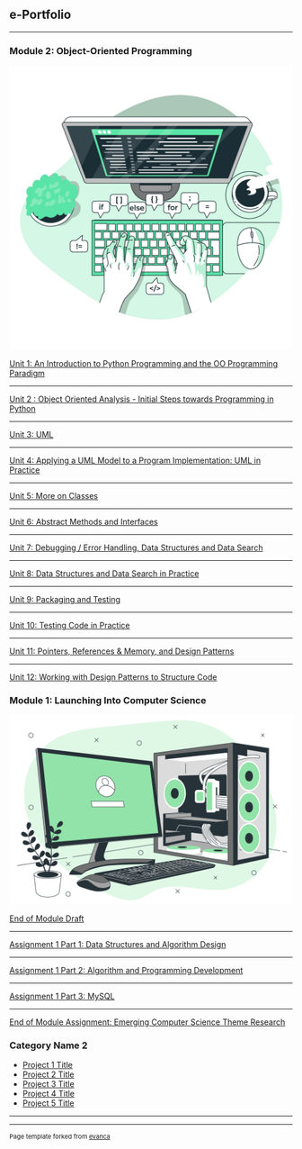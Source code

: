 ## e-Portfolio

---
### Module 2: Object-Oriented Programming
<img src="images/module2.jpeg?raw=true"/>

[Unit 1: An Introduction to Python Programming and the OO Programming Paradigm](https://github.com/patzsantos/e-portfolio-uoeo/oop_unit1.md)

---

[Unit 2 : Object Oriented Analysis - Initial Steps towards Programming in Python](https://github.com/patzsantos/e-portfolio-uoeo/blob/master/oop_unit1.md#unit-1-an-introduction-to-python-programming-and-the-oo-programming-paradigm)

---

[Unit 3: UML](https://github.com/patzsantos/e-portfolio-uoeo/blob/master/oop_unit1.md#unit-3-uml)

---
[Unit 4: Applying a UML Model to a Program Implementation: UML in Practice]()

---
[Unit 5: More on Classes]()

---
[Unit 6: Abstract Methods and Interfaces]()

---
[Unit 7: Debugging / Error Handling, Data Structures and Data Search]()

---
[Unit 8: Data Structures and Data Search in Practice]()

---
[Unit 9: Packaging and Testing]()

---
[Unit 10: Testing Code in Practice]()

---
[Unit 11: Pointers, References & Memory, and Design Patterns ]()

---
[Unit 12: Working with Design Patterns to Structure Code]()



### Module 1: Launching Into Computer Science
<img src="images/module1.jpeg?raw=true"/>

[End of Module Draft](https://github.com/patzsantos/e-portfolio-uoeo/blob/module1/lcs/End%20of%20Module%20Draft%20Submission-%20Patricia%20Annette%20C.%20Santos.pdf)

---
[Assignment 1 Part 1: Data Structures and Algorithm Design](https://github.com/patzsantos/e-portfolio-uoeo/blob/module1/lcs/Assignment%201%20Part%201_%20Guardian%20Directory.pdf)

---
[Assignment 1 Part 2:  Algorithm and Programming Development](https://github.com/patzsantos/e-portfolio-uoeo/tree/module1/lcs/Assignment2_GuardianDirectory)

---
[Assignment 1 Part 3: MySQL](https://github.com/patzsantos/e-portfolio-uoeo/tree/module1/lcs/AssignmentPart3_MYSQL)

---

[End of Module Assignment: Emerging Computer Science Theme Research](https://github.com/patzsantos/e-portfolio-uoeo/blob/module1/lcs/NEC%E2%80%99s%20Face%20Recognition%20Technology%20as%20Used%20in%20My%20Number%20IDs-%20%20Benefits%2C%20Drawbacks%2C%20and%20Proposed%20Technologies%20For%20Improvement.pdf)


### Category Name 2

- [Project 1 Title](http://example.com/)
- [Project 2 Title](http://example.com/)
- [Project 3 Title](http://example.com/)
- [Project 4 Title](http://example.com/)
- [Project 5 Title](http://example.com/)

---




---
<p style="font-size:11px">Page template forked from <a href="https://github.com/evanca/quick-portfolio">evanca</a></p>
<!-- Remove above link if you don't want to attibute -->
